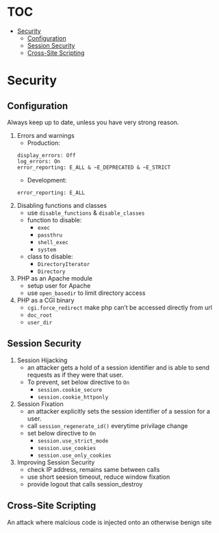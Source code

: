 # TOC
- [Security](#security)
    - [Configuration](#configuration)
    - [Session Security](#session-security)
    - [Cross-Site Scripting](#cross-site-scripting)

# Security

## Configuration

Always keep up to date, unless you have very strong reason.

1.	Errors and warnings
    * Production:
    ```
    display_errors: Off
    log_errors: On
    error_reporting: E_ALL & ~E_DEPRECATED & ~E_STRICT
    ```
    * Development:
    ```
    error_reporting: E_ALL
    ```
2.	Disabling functions and classes
    * use `disable_functions` & `disable_classes`
    * function to disable:
        * `exec`
        * `passthru`
        * `shell_exec`
        * `system`
    * class to disable:
        * `DirectoryIterator`
        * `Directory`
3.	PHP as an Apache module
    * setup user for Apache
    * use `open_basedir` to limit directory access
4.	PHP as a CGI binary
    * `cgi.force_redirect` make php can’t be accessed directly from url
    * `doc_root`
    * `user_dir`

## Session Security

1.	Session Hijacking
    * an attacker gets a hold of a session identifier and is able to send requests as if they were that user.
    * To prevent, set below directive to `On`
        * `session.cookie_secure`
        * `session.cookie_httponly`
2.	Session Fixation
    * an attacker explicitly sets the session identifier of a session for a user.
    * call `session_regenerate_id()` everytime privilage change
    * set below directive to `On`
        * `session.use_strict_mode`
        * `session.use_cookies`
        * `session.use_only_cookies`
3.	Improving Session Security
    * check IP address, remains same between calls
    * use short seesion timeout, reduce window fixation
    * provide logout that calls session_destroy

## Cross-Site Scripting

An attack where malcious code is injected onto an otherwise benign site